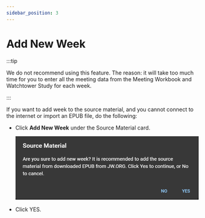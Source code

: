 ```yaml
---
sidebar_position: 3
---
```


# Add New Week

:::tip

We do not recommend using this feature. The reason: it will take too much time for you to enter all the meeting data from the Meeting Workbook and Watchtower Study for each week.

:::

If you want to add week to the source material, and you cannot connect to the internet or import an EPUB file, do the following:

- Click **Add New Week** under the Source Material card.

  ![Source Material Manual Add](./cpe_source_material_manual_add.png)

- Click YES.
